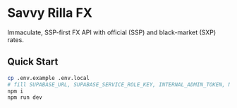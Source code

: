# Savvy Rilla FX

Immaculate, SSP-first FX API with official (SSP) and black-market (SXP) rates.

## Quick Start

```bash
cp .env.example .env.local
# fill SUPABASE_URL, SUPABASE_SERVICE_ROLE_KEY, INTERNAL_ADMIN_TOKEN, NEXT_PUBLIC_SITE_URL
npm i
npm run dev
